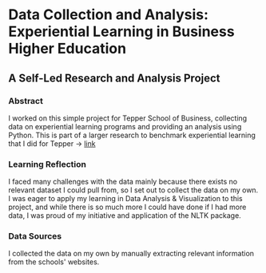 # Data Collection and Analysis: Experiential Learning in Business Higher Education
## A Self-Led Research and Analysis Project
### Abstract
I worked on this simple project for Tepper School of Business, collecting data on experiential learning programs and providing an analysis using Python. This is part of a larger research to benchmark experiential learning that I did for Tepper -> [link](https://sites.google.com/andrew.cmu.edu/tepperel/home)
### Learning Reflection
I faced many challenges with the data mainly because there exists no relevant dataset I could pull from, so I set out to collect the data on my own. I was eager to apply my learning in Data Analysis & Visualization to this project, and while there is so much more I could have done if I had more data, I was proud of my initiative and application of the NLTK package.
### Data Sources
I collected the data on my own by manually extracting relevant information from the schools' websites.

